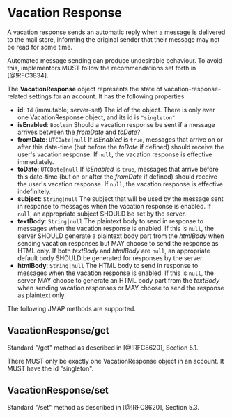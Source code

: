 # Vacation Response

A vacation response sends an automatic reply when a message is delivered to the mail store, informing the original sender that their message may not be read for some time.

Automated message sending can produce undesirable behaviour. To avoid this, implementors MUST follow the recommendations set forth in [@!RFC3834].

The **VacationResponse** object represents the state of vacation-response-related settings for an account. It has the following properties:

- **id**: `Id` (immutable; server-set)
  The id of the object. There is only ever one VacationResponse object, and its id is `"singleton"`.
- **isEnabled**: `Boolean`
  Should a vacation response be sent if a message arrives between the *fromDate* and *toDate*?
- **fromDate**: `UTCDate|null`
  If *isEnabled* is `true`, messages that arrive on or after this date-time (but before the *toDate* if defined) should receive the user's vacation response. If `null`, the vacation response is effective immediately.
- **toDate**: `UTCDate|null`
  If *isEnabled* is `true`, messages that arrive before this date-time (but on or after the *fromDate* if defined) should receive the user's vacation response. If `null`, the vacation response is effective indefinitely.
- **subject**: `String|null`
  The subject that will be used by the message sent in response to messages when the vacation response is enabled. If `null`, an appropriate subject SHOULD be set by the server.
- **textBody**: `String|null`
  The plaintext body to send in response to messages when the vacation response is enabled. If this is `null`, the server SHOULD generate a plaintext body part from the *htmlBody* when sending vacation responses but MAY choose to send the response as HTML only. If both *textBody* and *htmlBody* are `null`, an appropriate default body SHOULD be generated for responses by the server.
- **htmlBody**: `String|null`
  The HTML body to send in response to messages when the vacation response is enabled. If this is `null`, the server MAY choose to generate an HTML body part from the *textBody* when sending vacation responses or MAY choose to send the response as plaintext only.

The following JMAP methods are supported.

## VacationResponse/get

Standard "/get" method as described in [@!RFC8620], Section 5.1.

There MUST only be exactly one VacationResponse object in an account. It MUST have the id "singleton".

## VacationResponse/set

Standard "/set" method as described in [@!RFC8620], Section 5.3.
